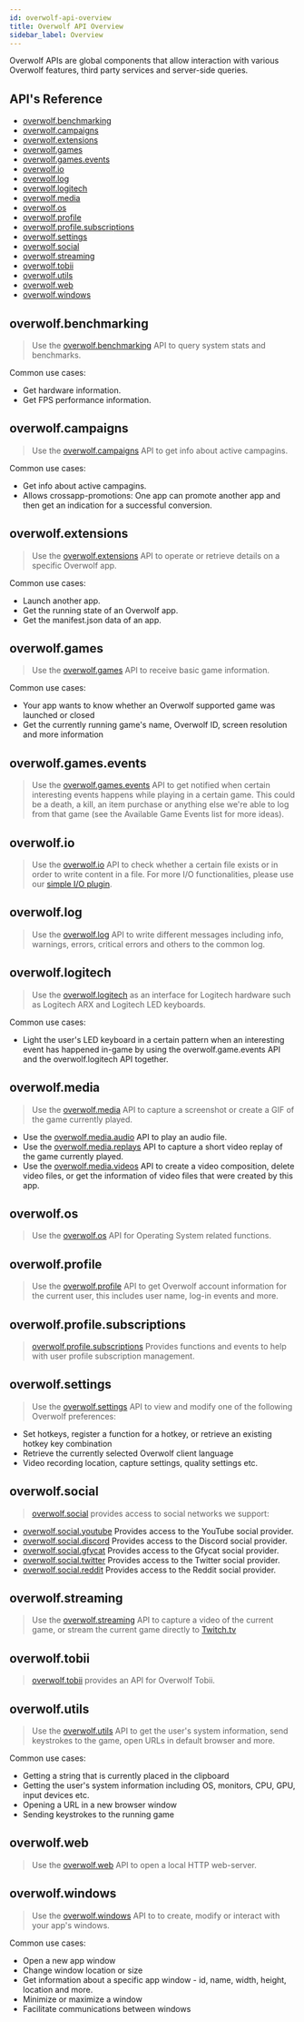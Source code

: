 ```yaml
---
id: overwolf-api-overview
title: Overwolf API Overview
sidebar_label: Overview
---
```


Overwolf APIs are global components that allow interaction with various Overwolf features, third party services and server-side queries.

## API's Reference

* [overwolf.benchmarking](#overwolfbenchmarking)
* [overwolf.campaigns](#overwolfcampaigns)
* [overwolf.extensions](#overwolfextensions)
* [overwolf.games](#overwolfgames)
* [overwolf.games.events](#overwolfgamesevents)
* [overwolf.io](#overwolfio)
* [overwolf.log](#overwolflog)
* [overwolf.logitech](#overwolflogitech)
* [overwolf.media](#overwolfmedia)
* [overwolf.os](#overwolfos)
* [overwolf.profile](#overwolfprofile)
* [overwolf.profile.subscriptions](#overwolfprofilesubscriptions)
* [overwolf.settings](#overwolfsettings)
* [overwolf.social](#overwolfsocial)
* [overwolf.streaming](#overwolfstreaming)
* [overwolf.tobii](#overwolftobii)
* [overwolf.utils](#overwolfutils)
* [overwolf.web](#overwolfweb)
* [overwolf.windows](#overwolfwindows)

## overwolf.benchmarking

> Use the [overwolf.benchmarking](overwolf-benchmarking) API to query system stats and benchmarks.

Common use cases:

* Get hardware information.
* Get FPS performance information.

## overwolf.campaigns

> Use the [overwolf.campaigns](overwolf-campaigns-crossapp) API to get info about active campagins.

Common use cases:

* Get info about active campagins.
* Allows crossapp-promotions: One app can promote another app and then get an indication for a successful conversion.

## overwolf.extensions

> Use the [overwolf.extensions](overwolf-extensions) API to operate or retrieve details on a specific Overwolf app.

Common use cases:

* Launch another app.
* Get the running state of an Overwolf app.
* Get the manifest.json data of an app.

## overwolf.games

> Use the [overwolf.games](overwolf-games) API to receive basic game information.

Common use cases:

* Your app wants to know whether an Overwolf supported game was launched or closed
* Get the currently running game's name, Overwolf ID, screen resolution and more information

## overwolf.games.events

> Use the [overwolf.games.events](overwolf-games-events) API to get notified when certain interesting events happens while playing in a certain game. This could be a death, a kill, an item purchase or anything else we're able to log from that game (see the Available Game Events list for more ideas).

## overwolf.io

> Use the [overwolf.io](overwolf-io) API to check whether a certain file exists or in order to write content in a file. For more I/O functionalities, please use our [simple I/O plugin](../topics/simple-io-plugin).

## overwolf.log

> Use the [overwolf.log](overwolf-log) API to write different messages including info, warnings, errors, critical errors and others to the common log.

## overwolf.logitech

> Use the [overwolf.logitech](overwolf-logitech) as an interface for Logitech hardware such as Logitech ARX and Logitech LED keyboards.

Common use cases:

* Light the user's LED keyboard in a certain pattern when an interesting event has happened in-game by using the overwolf.game.events API and the overwolf.logitech API together.

## overwolf.media

> Use the [overwolf.media](overwolf-media) API to capture a screenshot or create a GIF of the game currently played.

* Use the [overwolf.media.audio](overwolf-media-audio) API to play an audio file.
* Use the [overwolf.media.replays](overwolf-media-replays) API to capture a short video replay of the game currently played.
* Use the [overwolf.media.videos](overwolf-media-videos) API to create a video composition, delete video files, or get the information of video files that were created by this app.

## overwolf.os

> Use the [overwolf.os](overwolf-os) API for Operating System related functions.


## overwolf.profile

> Use the [overwolf.profile](overwolf-profile) API to get Overwolf account information for the current user, this includes user name, log-in events and more.

## overwolf.profile.subscriptions

> [overwolf.profile.subscriptions](overwolf-profile-subscriptions) Provides functions and events to help with user profile subscription management.


## overwolf.settings

> Use the [overwolf.settings](overwolf-settings) API to view and modify one of the following Overwolf preferences:

* Set hotkeys, register a function for a hotkey, or retrieve an existing hotkey key combination
* Retrieve the currently selected Overwolf client language
* Video recording location, capture settings, quality settings etc.

## overwolf.social

> [overwolf.social](overwolf-social) provides access to social networks we support:

* [overwolf.social.youtube](overwolf-social-youtube) Provides access to the YouTube social provider.
* [overwolf.social.discord](overwolf-social-discord) Provides access to the Discord social provider.
* [overwolf.social.gfycat](overwolf-social-gfycat) Provides access to the Gfycat social provider.
* [overwolf.social.twitter](overwolf-social-twitter) Provides access to the Twitter social provider.
* [overwolf.social.reddit](overwolf-social-reddit) Provides access to the Reddit social provider.

## overwolf.streaming

> Use the [overwolf.streaming](overwolf-streaming) API to capture a video of the current game, or stream the current game directly to [Twitch.tv](https://www.twitch.tv/)

## overwolf.tobii

> [overwolf.tobii](overwolf-tobii) provides an API for Overwolf Tobii.

## overwolf.utils

> Use the [overwolf.utils](overwolf-utils) API to get the user's system information, send keystrokes to the game, open URLs in default browser and more.

Common use cases:

* Getting a string that is currently placed in the clipboard
* Getting the user's system information including OS, monitors, CPU, GPU, input devices etc.
* Opening a URL in a new browser window
* Sending keystrokes to the running game


## overwolf.web

> Use the [overwolf.web](overwolf-web) API to open a local HTTP web-server.

## overwolf.windows

> Use the [overwolf.windows](overwolf-windows) API to to create, modify or interact with your app's windows.

Common use cases:

* Open a new app window
* Change window location or size
* Get information about a specific app window - id, name, width, height, location and more.
* Minimize or maximize a window
* Facilitate communications between windows
